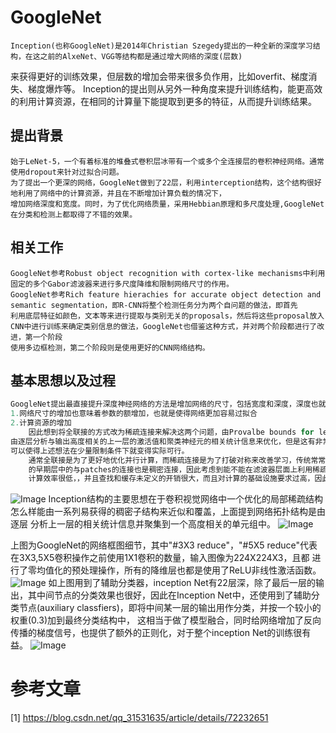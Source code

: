 # GoogleNet
    Inception(也称GoogleNet)是2014年Christian Szegedy提出的一种全新的深度学习结构，在这之前的AlxeNet、VGG等结构都是通过增大网络的深度(层数)
来获得更好的训练效果，但层数的增加会带来很多负作用，比如overfit、梯度消失、梯度爆炸等。
Inception的提出则从另外一种角度来提升训练结构，能更高效的利用计算资源，在相同的计算量下能提取到更多的特征，从而提升训练结果。
## 提出背景
    始于LeNet-5，一个有着标准的堆叠式卷积层冰带有一个或多个全连接层的卷积神经网络。通常使用dropout来针对过拟合问题。
    为了提出一个更深的网络，GoogleNet做到了22层，利用interception结构，这个结构很好地利用了网络中的计算资源，并且在不断增加计算负载的情况下，
    增加网络深度和宽度。同时，为了优化网络质量，采用Hebbian原理和多尺度处理,GoogleNet在分类和检测上都取得了不错的效果。
## 相关工作
    GoogleNet参考Robust object recognition with cortex-like mechanisms中利用固定的多个Gabor滤波器来进行多尺度降维和限制网络尺寸的作用。
    GoogleNet参考Rich feature hierachies for accurate object detection and semantic segmentation，即R-CNN将整个检测任务分为两个自问题的做法，即首先
    利用底层特征如颜色，文本等来进行提取与类别无关的proposals，然后将这些proposal放入CNN中进行训练来确定类别信息的做法，GoogleNet也借鉴这种方式，并对两个阶段都进行了改进，第一个阶段
    使用多边框检测，第二个阶段则是使用更好的CNN网络结构。
## 基本思想以及过程
```java
GoogleNet提出最直接提升深度神经网络的方法是增加网络的尺寸，包括宽度和深度，深度也就是网络中的层数，宽度是指每层中所用到的神经元的个数。但是这种简单直接的解决方式存在的两个重大的缺点。
1.网络尺寸的增加也意味着参数的额增加，也就是使得网络更加容易过拟合
2.计算资源的增加
    因此想到将全联接的方式改为稀疏连接来解决这两个问题，由Provalbe bounds for learning some deep representations。提到数据集的概率分布由大稀疏的深度神经网络表达时，网络拓扑结构可
由逐层分析与输出高度相关的上一层的激活值和聚类神经元的相关统计信息来优化，但是这有非常多的限制条件，因此提出运用Hebbian原理，它
可以使得上述想法在少量限制条件下就变得实际可行。
    通常全联接是为了更好地优化并行计算，而稀疏连接是为了打破对称来改善学习，传统常常利用卷积来利用空间上的稀疏性，但卷积在网络
    的早期层中的与patches的连接也是稠密连接，因此考虑到能不能在滤波器层面上利用稀疏性，而不是神经元上，但是在非均匀稀疏数据结构上进行数值
    计算效率很低，，并且查找和缓存未定义的开销很大，而且对计算的基础设施要求过高，因此考虑到将稀疏矩阵聚类成相对稠密子空间来倾向于对稀疏矩阵
```


![Image](https://img-blog.csdn.net/20170516000934768?watermark/2/text/aHR0cDovL2Jsb2cuY3Nkbi5uZXQvcXFfMzE1MzE2MzU=/font/5a6L5L2T/fontsize/400/fill/I0JBQkFCMA==/dissolve/70/gravity/SouthEast)
Inception结构的主要思想在于卷积视觉网络中一个优化的局部稀疏结构怎么样能由一系列易获得的稠密子结构来近似和覆盖，上面提到网络拓扑结构是由逐层
分析上一层的相关统计信息并聚集到一个高度相关的单元组中。
![Image](https://img-blog.csdn.net/20170516001127442?watermark/2/text/aHR0cDovL2Jsb2cuY3Nkbi5uZXQvcXFfMzE1MzE2MzU=/font/5a6L5L2T/fontsize/400/fill/I0JBQkFCMA==/dissolve/70/gravity/SouthEast)

上图为GoogleNet的网络框图细节，其中"#3X3 reduce"，"#5X5 reduce"代表在3X3,5X5卷积操作之前使用1X1卷积的数量，输入图像为224X224X3，且都
进行了零均值化的预处理操作，所有的降维层也都是使用了ReLU非线性激活函数。
![Image](https://img-blog.csdn.net/20170516001209599?watermark/2/text/aHR0cDovL2Jsb2cuY3Nkbi5uZXQvcXFfMzE1MzE2MzU=/font/5a6L5L2T/fontsize/400/fill/I0JBQkFCMA==/dissolve/70/gravity/SouthEast)
如上图用到了辅助分类器，inception Net有22层深，除了最后一层的输出，其中间节点的分类效果也很好，因此在Inception Net中，还使用到了辅助分类节点(auxiliary classfiers)，即将中间某一层的输出用作分类，并按一个较小的权重(0.3)加到最终分类结构中，
这相当于做了模型融合，同时给网络增加了反向传播的梯度信号，也提供了额外的正则化，对于整个inception Net的训练很有益。
![Image](https://img-blog.csdn.net/20170516002609260?watermark/2/text/aHR0cDovL2Jsb2cuY3Nkbi5uZXQvcXFfMzE1MzE2MzU=/font/5a6L5L2T/fontsize/400/fill/I0JBQkFCMA==/dissolve/70/gravity/SouthEast)

# 参考文章
[1] https://blog.csdn.net/qq_31531635/article/details/72232651

